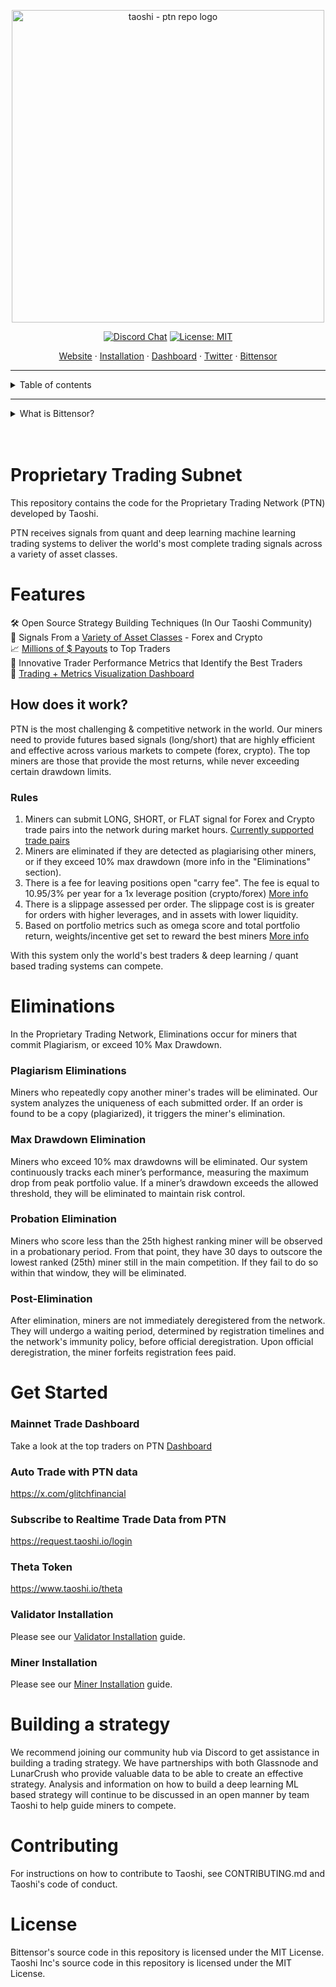 <p align="center">
  <a href="https://taoshi.io">
    <img width="500" alt="taoshi - ptn repo logo" src="https://i.imgur.com/5hTsp97.png">
  </a>
</p>

<div align='center'>

[![Discord Chat](https://img.shields.io/discord/1163496128499683389.svg)](https://discord.gg/2XSw62p9Fj)
[![License: MIT](https://img.shields.io/badge/License-MIT-blue.svg)](https://opensource.org/licenses/MIT)

</div>

<p align="center">
  <a href="https://taoshi.io">Website</a>
  ·
  <a href="#installation">Installation</a>
  ·  
  <a href="https://dashboard.taoshi.io/">Dashboard</a>
  ·
  <a href="https://twitter.com/taoshiio">Twitter</a>
    ·
  <a href="https://twitter.com/taoshiio">Bittensor</a>
</p>

---

<details>
  <summary>Table of contents</summary>
  <ol>
    <li><a href="#proprietary-trading-network">Proprietary Trading Network</a></li>
    <li><a href="#features">Features</a></li>
    <li><a href="#how-does-it-work">How does it work?</a></li>
    <li>
      <a href="#getting-started">Getting Started</a>
    </li>
    <li><a href="#building-a-model">Building A Model</a></li>
    <li><a href="#testing">Testing</a></li>
    <li><a href="#faq">FAQ</a></li>
    <li><a href="#contributing">Contributing</a></li>
    <li><a href="#license">License</a></li>

  </ol>
</details>

---

<details id='bittensor'>
  <summary>What is Bittensor?</summary>

Bittensor is a mining network, similar to Bitcoin, that includes built-in incentives designed to encourage computers to provide access to machine learning models in an efficient and censorship-resistant manner. Bittensor is comprised of Subnets, Miners, and Validators.

> Explain Like I'm Five

Bittensor is an API that connects machine learning models and incentivizes correctness through the power of the blockchain.

### Subnets

Subnets are decentralized networks of machines that collaborate to train and serve machine learning models.

### Miners

Miners run machine learning models. They send signals to the Validators.

### Validators

Validators recieve trade signals from Miners. Validators ensure trades are valid, store them, and track portfolio returns. 

</details>

<br />
<br />

# Proprietary Trading Subnet

This repository contains the code for the Proprietary Trading Network (PTN) developed by Taoshi.

PTN receives signals from quant and deep learning machine learning trading systems to deliver the world's
most complete trading signals across a variety of asset classes.

# Features

🛠️&nbsp;Open Source Strategy Building Techniques (In Our Taoshi Community)<br>
🫰&nbsp;Signals From a <a href="https://github.com/taoshidev/proprietary-trading-network/blob/main/vali_objects/vali_config.py#L19"> Variety of Asset Classes</a> - Forex and Crypto<br>
📈&nbsp;<a href="https://taomarketcap.com/subnet/8?subpage=miners&metagraph_type=miners">Millions of $ Payouts</a> to Top Traders<br>
💪&nbsp;Innovative Trader Performance Metrics that Identify the Best Traders<br>
🔎&nbsp;<a href="https://dashboard.taoshi.io/">Trading + Metrics Visualization Dashboard</a>

## How does it work?

PTN is the most challenging & competitive network in the world. Our miners need to provide futures based signals (long/short)
that are highly efficient and effective across various markets to compete (forex, crypto). The top miners are
those that provide the most returns, while never exceeding certain drawdown limits.

### Rules

1. Miners can submit LONG, SHORT, or FLAT signal for Forex and Crypto trade pairs into the network during market hours. <a href="https://github.com/taoshidev/proprietary-trading-network/blob/main/vali_objects/vali_config.py#L173">Currently supported trade pairs</a>
2. Miners are eliminated if they are detected as plagiarising other miners, or if they exceed 10% max drawdown (more info in  the "Eliminations" section).
3. There is a fee for leaving positions open "carry fee". The fee is equal to 10.95/3% per year for a 1x leverage position (crypto/forex) <a href="https://docs.taoshi.io/tips/p4/">More info</a>
4. There is a slippage assessed per order. The slippage cost is is greater for orders with higher leverages, and in assets with lower liquidity.
5. Based on portfolio metrics such as omega score and total portfolio return, weights/incentive get set to reward the best miners <a href="https://github.com/taoshidev/proprietary-trading-network/blob/main/docs/miner.md">More info</a>

With this system only the world's best traders & deep learning / quant based trading systems can compete.


# Eliminations

In the Proprietary Trading Network, Eliminations occur for miners that commit Plagiarism, or exceed 10% Max Drawdown.


### Plagiarism Eliminations

Miners who repeatedly copy another miner's trades will be eliminated. Our system analyzes the uniqueness of each submitted order. If an order is found to be a copy (plagiarized), it triggers the miner's elimination.

### Max Drawdown Elimination

Miners who exceed 10% max drawdowns will be eliminated. Our system continuously tracks each miner’s performance, measuring the maximum drop from peak portfolio value. If a miner’s drawdown exceeds the allowed threshold, they will be eliminated to maintain risk control.

### Probation Elimination

Miners who score less than the 25th highest ranking miner will be observed in a probationary period. From that point, they have 30 days to outscore the lowest ranked (25th) miner still in the main competition. If they fail to do so within that window, they will be eliminated.

### Post-Elimination

After elimination, miners are not immediately deregistered from the network. They will undergo a waiting period, determined by registration timelines and the network's immunity policy, before official deregistration. Upon official deregistration, the miner forfeits registration fees paid.



# Get Started

### Mainnet Trade Dashboard
Take a look at the top traders on PTN <a href="https://dashboard.taoshi.io/">Dashboard</a>

### Auto Trade with PTN data 
https://x.com/glitchfinancial

### Subscribe to Realtime Trade Data from PTN
https://request.taoshi.io/login 

### Theta Token
https://www.taoshi.io/theta

### Validator Installation

Please see our [Validator Installation](https://github.com/taoshidev//proprietary-trading-network/blob/main/docs/validator.md) guide.

### Miner Installation

Please see our [Miner Installation](https://github.com/taoshidev/proprietary-trading-network/blob/main/docs/miner.md) guide.

# Building a strategy

We recommend joining our community hub via Discord to get assistance in building a trading strategy. We have partnerships with both Glassnode and LunarCrush who provide valuable data to be able to create an effective strategy. Analysis and information
on how to build a deep learning ML based strategy will continue to be discussed in an open manner by team Taoshi to help
guide miners to compete.

# Contributing

For instructions on how to contribute to Taoshi, see CONTRIBUTING.md and Taoshi's code of conduct.

# License

Bittensor's source code in this repository is licensed under the MIT License.
Taoshi Inc's source code in this repository is licensed under the MIT License.
